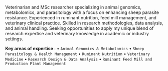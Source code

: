 Veterinarian and MSc researcher specializing in animal genomics, metabolomics, and parasitology with a focus on enhancing sheep parasite resistance. Experienced in ruminant nutrition, feed mill management, and veterinary clinical practice. Skilled in research methodologies, data analysis, and animal handling. Seeking opportunities to apply my unique blend of research expertise and veterinary knowledge in academic or industry settings.

**Key areas of expertise** : 
•⁠  `⁠Animal Genomics & Metabolomics`
•⁠  `⁠Sheep Parasitology & Health Management`
•⁠  `⁠Ruminant Nutrition`
•⁠  `⁠Veterinary Medicine`
•⁠  `⁠Research Design & Data Analysis`
•⁠  `⁠Ruminant Feed Mill and Production Plant Management`